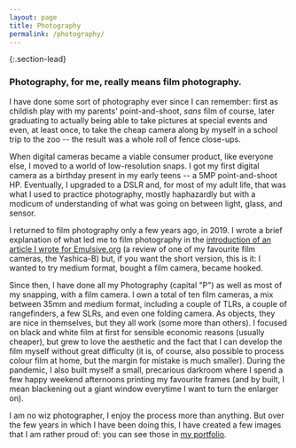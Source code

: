 ```yaml
---
layout: page
title: Photography
permalink: /photography/
---
```

{:.section-lead}
### Photography, for me, really means film photography.

I have done some sort of photography ever since I can remember: first as childish play with my parents' point-and-shoot, *sans* film of course, later graduating to actually being able to take pictures at special events and even, at least once, to take the cheap camera along by myself in a school trip to the zoo -- the result was a whole roll of fence close-ups.

When digital cameras became a viable consumer product, like everyone else, I moved to a world of low-resolution snaps. I got my first digital camera as a birthday present in my early teens -- a 5MP point-and-shoot HP. Eventually, I upgraded to a DSLR and, for most of my adult life, that was what I used to practice photography, mostly haphazardly but with a modicum of understanding of what was going on between light, glass, and sensor.

I returned to film photography only a few years ago, in 2019. I wrote a brief explanation of what led me to film photography in the [introduction of an article I wrote for Emulsive.org](https://emulsive.org/reviews/camera-reviews/yashica-camera-reviews/yashica-b-review-the-lovable-rare-tlr) (a review of one of my favourite film cameras, the Yashica-B) but, if you want the short version, this is it: I wanted to try medium format, bought a film camera, became hooked.

Since then, I have done all my Photography (capital "P") as well as most of my snapping, with a film camera. I own a total of ten film cameras, a mix between 35mm and medium format, including a couple of TLRs, a couple of rangefinders, a few SLRs, and even one folding camera. As objects, they are nice in themselves, but they all work (some more than others). I focused on black and white film at first for sensible economic reasons (usually cheaper), but grew to love the aesthetic and the fact that I can develop the film myself without great difficulty (it is, of course, also possible to process colour film at home, but the margin for mistake is much smaller). During the pandemic, I also built myself a small, precarious darkroom where I spend a few happy weekend afternoons printing my favourite frames (and by built, I mean blackening out a giant window everytime I want to turn the enlarger on).

I am no wiz photographer, I enjoy the process more than anything. But over the few years in which I have been doing this, I have created a few images that I am rather proud of: you can see those in [my portfolio](portfolio/).